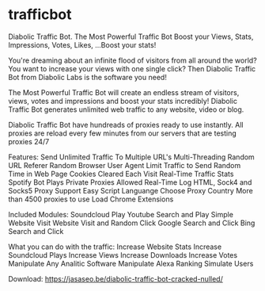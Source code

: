 # trafficbot
Diabolic Traffic Bot. The Most Powerful Traffic Bot Boost your Views, Stats, Impressions, Votes, Likes, ...Boost your stats!

You're dreaming about an infinite flood of visitors from all around the world? You want to increase your views with one single click? Then Diabolic Traffic Bot from Diabolic Labs is the software you need!

The Most Powerful Traffic Bot will create an endless stream of visitors, views, votes and impressions and boost your stats incredibly! Diabolic Traffic Bot generates unlimited web traffic to any website, video or blog.

Diabolic Traffic Bot have hundreads of proxies ready to use instantly. All proxies are reload every few minutes from our servers that are testing proxies 24/7

Features: Send Unlimited Traffic To Multiple URL's Multi-Threading Random URL Referer Random Browser User Agent Limit Traffic to Send Random Time in Web Page Cookies Cleared Each Visit Real-Time Traffic Stats Spotify Bot Plays Private Proxies Allowed Real-Time Log HTML, Sock4 and Socks5 Proxy Support Easy Script Languange Choose Proxy Country More than 4500 proxies to use Load Chrome Extensions

Included Modules: Soundcloud Play Youtube Search and Play Simple Website Visit Website Visit and Random Click Google Search and Click Bing Search and Click

What you can do with the traffic: Increase Website Stats Increase Soundcloud Plays Increase Views Increase Downloads Increase Votes Manipulate Any Analitic Software Manipulate Alexa Ranking Simulate Users

Download: https://jasaseo.be/diabolic-traffic-bot-cracked-nulled/
